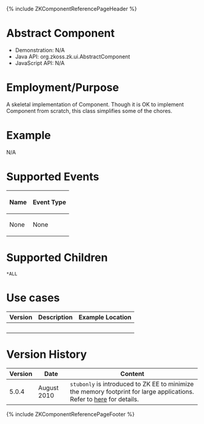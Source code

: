 {% include ZKComponentReferencePageHeader %}

# Abstract Component

- Demonstration: N/A
- Java API: <javadoc>org.zkoss.zk.ui.AbstractComponent</javadoc>
- JavaScript API: N/A

# Employment/Purpose

A skeletal implementation of Component. Though it is OK to implement
Component from scratch, this class simplifies some of the chores.

# Example

N/A

# Supported Events

<table>
<thead>
<tr class="header">
<th><center>
<p>Name</p>
</center></th>
<th><center>
<p>Event Type</p>
</center></th>
</tr>
</thead>
<tbody>
<tr class="odd">
<td><p>None</p></td>
<td><p>None</p></td>
</tr>
</tbody>
</table>

# Supported Children

`*ALL`

# Use cases

| Version | Description | Example Location |
|---------|-------------|------------------|
|         |             |                  |

# Version History

| Version | Date        | Content                                                                                                                                                                                                                    |
|---------|-------------|----------------------------------------------------------------------------------------------------------------------------------------------------------------------------------------------------------------------------|
| 5.0.4   | August 2010 | `stubonly` is introduced to ZK EE to minimize the memory footprint for large applications. Refer to [ here](ZK_Developer's_Reference/Performance_Tips/Specify_Stubonly_for_Client-only_Components) for details. |

{% include ZKComponentReferencePageFooter %}

